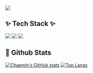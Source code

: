 <div>
  <!--Header-->
  <img src="https://capsule-render.vercel.app/api?type=venom&color=auto&height=200&section=header&text=Chaemin's%20Github&fontSize=90" />
</div>



  ## ✨ Tech Stack ✨ ##
  <img src="https://img.shields.io/badge/Python-3776AB?style=flat-square&logo=Python&logoColor=white&height=10"/>  <img src="https://img.shields.io/badge/Flutter-02569B?style=flat-square&logo=Flutter&logoColor=white&height=30"/>  <img src="https://img.shields.io/badge/Dart-0175C2?style=flat-square&logo=Dart&logoColor=white&height=30"/>
  
  ## 🤔 Github Stats
  [![Chaemin's GitHub stats](https://github-readme-stats.vercel.app/api?username=sopdsfji)](https://github.com/anuraghazra/github-readme-stats)
  [![Top Langs](https://github-readme-stats.vercel.app/api/top-langs/?username=sopdsfji)](https://github.com/anuraghazra/github-readme-stats)
  


